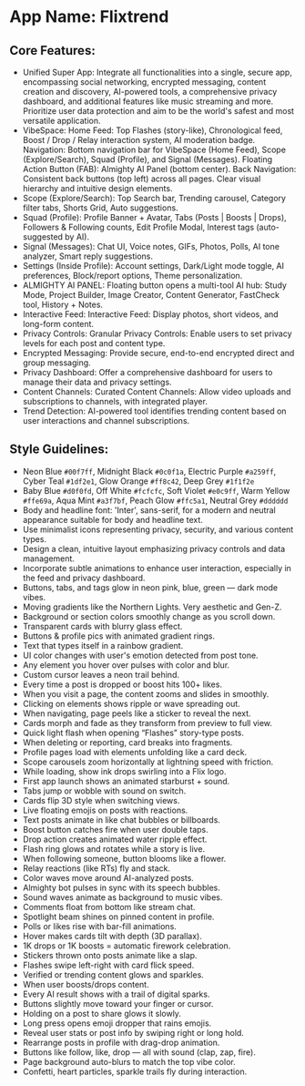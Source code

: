 # **App Name**: Flixtrend

## Core Features:

- Unified Super App: Integrate all functionalities into a single, secure app, encompassing social networking, encrypted messaging, content creation and discovery, AI-powered tools, a comprehensive privacy dashboard, and additional features like music streaming and more. Prioritize user data protection and aim to be the world's safest and most versatile application.
- VibeSpace: Home Feed: Top Flashes (story-like), Chronological feed, Boost / Drop / Relay interaction system, AI moderation badge. Navigation: Bottom navigation bar for VibeSpace (Home Feed), Scope (Explore/Search), Squad (Profile), and Signal (Messages).  Floating Action Button (FAB):  Almighty AI Panel (bottom center). Back Navigation: Consistent back buttons (top left) across all pages. Clear visual hierarchy and intuitive design elements.
- Scope (Explore/Search): Top Search bar, Trending carousel, Category filter tabs, Shorts Grid, Auto suggestions.
- Squad (Profile): Profile Banner + Avatar, Tabs (Posts | Boosts | Drops), Followers & Following counts, Edit Profile Modal, Interest tags (auto-suggested by AI).
- Signal (Messages): Chat UI, Voice notes, GIFs, Photos, Polls, AI tone analyzer, Smart reply suggestions.
- Settings (Inside Profile): Account settings, Dark/Light mode toggle, AI preferences, Block/report options, Theme personalization.
- ALMIGHTY AI PANEL: Floating button opens a multi-tool AI hub: Study Mode, Project Builder, Image Creator, Content Generator, FastCheck tool, History + Notes.
- Interactive Feed: Interactive Feed: Display photos, short videos, and long-form content.
- Privacy Controls: Granular Privacy Controls: Enable users to set privacy levels for each post and content type.
- Encrypted Messaging: Provide secure, end-to-end encrypted direct and group messaging.
- Privacy Dashboard: Offer a comprehensive dashboard for users to manage their data and privacy settings.
- Content Channels: Curated Content Channels: Allow video uploads and subscriptions to channels, with integrated player.
- Trend Detection: AI-powered tool identifies trending content based on user interactions and channel subscriptions.

## Style Guidelines:

- Neon Blue `#00f7ff`, Midnight Black `#0c0f1a`, Electric Purple `#a259ff`, Cyber Teal `#1df2e1`, Glow Orange `#ff8c42`, Deep Grey `#1f1f2e`
- Baby Blue `#d0f0fd`, Off White `#fcfcfc`, Soft Violet `#e0c9ff`, Warm Yellow `#ffe69a`, Aqua Mint `#a3f7bf`, Peach Glow `#ffc5a1`, Neutral Grey `#dddddd`
- Body and headline font: 'Inter', sans-serif, for a modern and neutral appearance suitable for body and headline text.
- Use minimalist icons representing privacy, security, and various content types.
- Design a clean, intuitive layout emphasizing privacy controls and data management.
- Incorporate subtle animations to enhance user interaction, especially in the feed and privacy dashboard.
- Buttons, tabs, and tags glow in neon pink, blue, green — dark mode vibes.
- Moving gradients like the Northern Lights. Very aesthetic and Gen-Z.
- Background or section colors smoothly change as you scroll down.
- Transparent cards with blurry glass effect.
- Buttons & profile pics with animated gradient rings.
- Text that types itself in a rainbow gradient.
- UI color changes with user's emotion detected from post tone.
- Any element you hover over pulses with color and blur.
- Custom cursor leaves a neon trail behind.
- Every time a post is dropped or boost hits 100+ likes.
- When you visit a page, the content zooms and slides in smoothly.
- Clicking on elements shows ripple or wave spreading out.
- When navigating, page peels like a sticker to reveal the next.
- Cards morph and fade as they transform from preview to full view.
- Quick light flash when opening “Flashes” story-type posts.
- When deleting or reporting, card breaks into fragments.
- Profile pages load with elements unfolding like a card deck.
- Scope carousels zoom horizontally at lightning speed with friction.
- While loading, show ink drops swirling into a Flix logo.
- First app launch shows an animated starburst + sound.
- Tabs jump or wobble with sound on switch.
- Cards flip 3D style when switching views.
- Live floating emojis on posts with reactions.
- Text posts animate in like chat bubbles or billboards.
- Boost button catches fire when user double taps.
- Drop action creates animated water ripple effect.
- Flash ring glows and rotates while a story is live.
- When following someone, button blooms like a flower.
- Relay reactions (like RTs) fly and stack.
- Color waves move around AI-analyzed posts.
- Almighty bot pulses in sync with its speech bubbles.
- Sound waves animate as background to music vibes.
- Comments float from bottom like stream chat.
- Spotlight beam shines on pinned content in profile.
- Polls or likes rise with bar-fill animations.
- Hover makes cards tilt with depth (3D parallax).
- 1K drops or 1K boosts = automatic firework celebration.
- Stickers thrown onto posts animate like a slap.
- Flashes swipe left-right with card flick speed.
- Verified or trending content glows and sparkles.
- When user boosts/drops content.
- Every AI result shows with a trail of digital sparks.
- Buttons slightly move toward your finger or cursor.
- Holding on a post to share glows it slowly.
- Long press opens emoji dropper that rains emojis.
- Reveal user stats or post info by swiping right or long hold.
- Rearrange posts in profile with drag-drop animation.
- Buttons like follow, like, drop — all with sound (clap, zap, fire).
- Page background auto-blurs to match the top vibe color.
- Confetti, heart particles, sparkle trails fly during interaction.